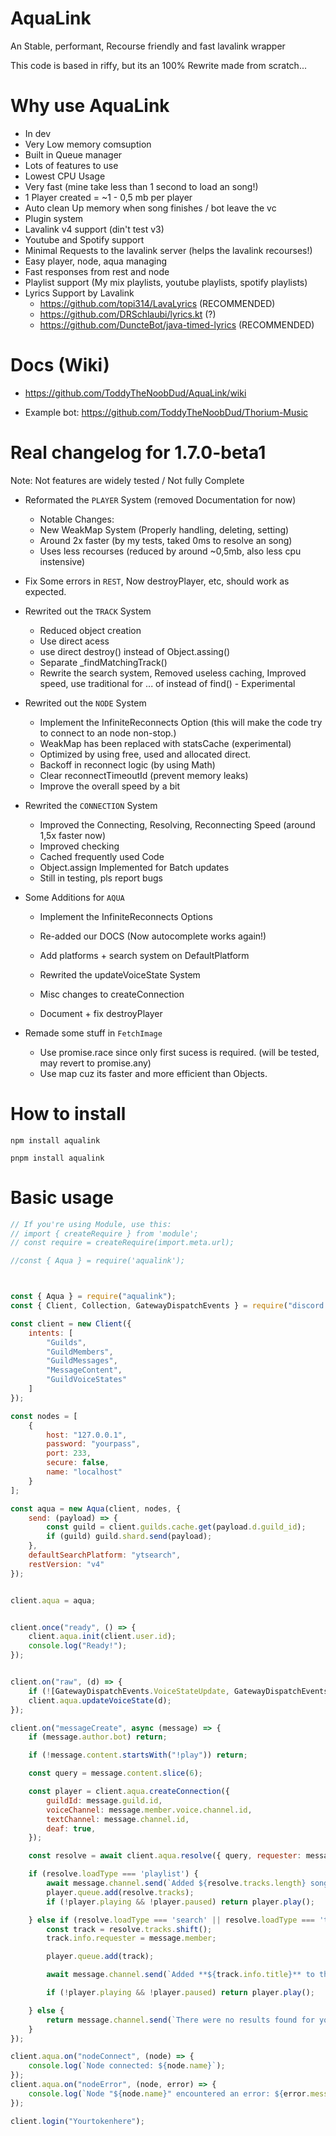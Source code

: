 # AquaLink
An Stable, performant, Recourse friendly and fast lavalink wrapper

This code is based in riffy, but its an 100% Rewrite made from scratch...

# Why use AquaLink
- In dev
- Very Low memory comsuption
- Built in Queue manager
- Lots of features to use
- Lowest CPU Usage
- Very fast (mine take less than 1 second to load an song!)
- 1 Player created = ~1 - 0,5 mb per player
- Auto clean Up memory when song finishes / bot leave the vc
- Plugin system
- Lavalink v4 support (din't test v3)
- Youtube and Spotify support
- Minimal Requests to the lavalink server (helps the lavalink recourses!)
- Easy player, node, aqua managing
- Fast responses from rest and node
- Playlist support (My mix playlists, youtube playlists, spotify playlists)
- Lyrics Support by Lavalink
  - https://github.com/topi314/LavaLyrics (RECOMMENDED)
  - https://github.com/DRSchlaubi/lyrics.kt (?)
  - https://github.com/DuncteBot/java-timed-lyrics (RECOMMENDED)
# Docs (Wiki)
- https://github.com/ToddyTheNoobDud/AquaLink/wiki

- Example bot: https://github.com/ToddyTheNoobDud/Thorium-Music

# Real changelog for 1.7.0-beta1
Note: Not features are widely tested / Not fully Complete

- Reformated the `PLAYER` System (removed Documentation for now)
  - Notable Changes:
  - New WeakMap System (Properly handling, deleting, setting)
  - Around 2x faster (by my tests, taked 0ms to resolve an song)
  - Uses less recourses (reduced by around ~0,5mb, also less cpu instensive)

- Fix Some errors in `REST`, Now destroyPlayer, etc, should work as expected.
- Rewrited out the `TRACK` System
  - Reduced object creation
  - Use direct acess
  - use direct destroy() instead of Object.assing()
  - Separate _findMatchingTrack()
  - Rewrite the search system, Removed useless caching, Improved speed, use traditional for ... of instead of find() - Experimental

- Rewrited out the `NODE` System
  - Implement the InfiniteReconnects Option (this will make the code try to connect to an node non-stop.)
  - WeakMap has been replaced with statsCache (experimental)
  - Optimized by using free, used and allocated direct.
  - Backoff in reconnect logic (by using Math)
  - Clear reconnectTimeoutId (prevent memory leaks)
  - Improve the overall speed by a bit

- Rewrited the `CONNECTION` System
  - Improved the Connecting, Resolving, Reconnecting Speed (around 1,5x faster now)
  - Improved checking
  - Cached frequently used Code
  - Object.assign Implemented for Batch updates
  - Still in testing, pls report bugs

- Some Additions for `AQUA`
  - Implement the InfiniteReconnects Options
  - Re-added our DOCS (Now autocomplete works again!)
  - Add platforms + search system on DefaultPlatform

  - Rewrited the updateVoiceState System
  - Misc changes to createConnection
  - Document + fix destroyPlayer

- Remade some stuff in `FetchImage`
  - Use promise.race since only first sucess is required. (will be tested, may revert to promise.any)
  - Use map cuz its faster and more efficient than Objects.

# How to install

`npm install aqualink`

`pnpm install aqualink`

# Basic usage

```javascript
// If you're using Module, use this:
// import { createRequire } from 'module';
// const require = createRequire(import.meta.url);

//const { Aqua } = require('aqualink');



const { Aqua } = require("aqualink");
const { Client, Collection, GatewayDispatchEvents } = require("discord.js");

const client = new Client({
    intents: [
        "Guilds",
        "GuildMembers",
        "GuildMessages",
        "MessageContent",
        "GuildVoiceStates"
    ]
});

const nodes = [
    {
        host: "127.0.0.1",
        password: "yourpass",
        port: 233,
        secure: false,
        name: "localhost"
    }
];

const aqua = new Aqua(client, nodes, {
    send: (payload) => {
        const guild = client.guilds.cache.get(payload.d.guild_id);
        if (guild) guild.shard.send(payload);
    },
    defaultSearchPlatform: "ytsearch",
    restVersion: "v4"
});


client.aqua = aqua;


client.once("ready", () => {
    client.aqua.init(client.user.id);
    console.log("Ready!");
});


client.on("raw", (d) => {
    if (![GatewayDispatchEvents.VoiceStateUpdate, GatewayDispatchEvents.VoiceServerUpdate,].includes(d.t)) return;
    client.aqua.updateVoiceState(d);
});

client.on("messageCreate", async (message) => {
    if (message.author.bot) return;

    if (!message.content.startsWith("!play")) return;

    const query = message.content.slice(6);

    const player = client.aqua.createConnection({
        guildId: message.guild.id,
        voiceChannel: message.member.voice.channel.id,
        textChannel: message.channel.id,
        deaf: true,
    });

    const resolve = await client.aqua.resolve({ query, requester: message.member });

    if (resolve.loadType === 'playlist') {
        await message.channel.send(`Added ${resolve.tracks.length} songs from ${resolve.playlistInfo.name} playlist.`);
        player.queue.add(resolve.tracks);
        if (!player.playing && !player.paused) return player.play();

    } else if (resolve.loadType === 'search' || resolve.loadType === 'track') {
        const track = resolve.tracks.shift();
        track.info.requester = message.member;

        player.queue.add(track);

        await message.channel.send(`Added **${track.info.title}** to the queue.`);

        if (!player.playing && !player.paused) return player.play();

    } else {
        return message.channel.send(`There were no results found for your query.`);
    }
});

client.aqua.on("nodeConnect", (node) => {
    console.log(`Node connected: ${node.name}`);
});
client.aqua.on("nodeError", (node, error) => {
    console.log(`Node "${node.name}" encountered an error: ${error.message}.`);
});

client.login("Yourtokenhere");
```
